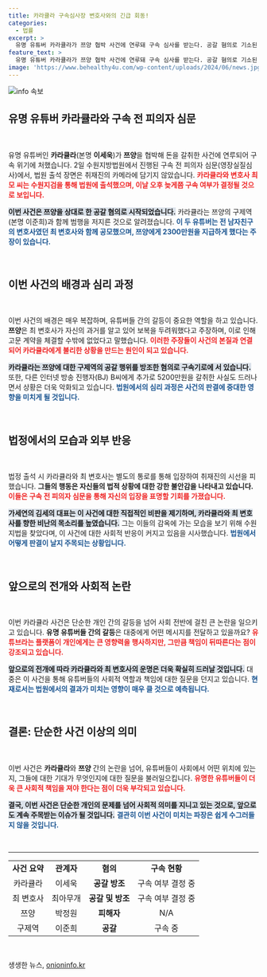 ```yaml
---
title: 카라큘라 구속심사장 변호사와의 긴급 회동!
categories:
  - 법률
excerpt: >
  유명 유튜버 카라큘라가 쯔양 협박 사건에 연루돼 구속 심사를 받는다. 공갈 혐의로 기소된 이세욱과 변호사는 법원 출석 시 취재진을 피해 별도 통로로 이동, 그 귀추에 이목이 집중되고 있다.
feature_text: >
  유명 유튜버 카라큘라가 쯔양 협박 사건에 연루돼 구속 심사를 받는다. 공갈 혐의로 기소된 이세욱과 변호사는 법원 출석 시 취재진을 피해 별도 통로로 이동, 그 귀추에 이목이 집중되고 있다.
image: 'https://www.behealthy4u.com/wp-content/uploads/2024/06/news.jpg'
---
```


<p><img src="https://www.behealthy4u.com/wp-content/uploads/2024/06/news.jpg" alt="info 속보" /></p>

<h2 data-ke-size="size26">유명 유튜버 카라큘라와 구속 전 피의자 심문</h2>

<p data-ke-size="size16">&nbsp;</p>

<p>유명 유튜버인 <b>카라큘라</b>(본명 <b>이세욱</b>)가 <b>쯔양</b>을 협박해 돈을 갈취한 사건에 연루되어 구속 위기에 처했습니다. 2일 수원지방법원에서 진행된 구속 전 피의자 심문(영장실질심사)에서, 법원 출석 장면은 취재진의 카메라에 담기지 않았습니다. <b><span style="color: #ee2323;">카라큘라와 변호사 최 모 씨는 수원지검을 통해 법원에 출석했으며, 이날 오후 늦게쯤 구속 여부가 결정될 것으로 보입니다.</span></b></p>

<p><b><span style="background-color: #21538527;">이번 사건은 쯔양을 상대로 한 공갈 혐의로 시작되었습니다.</span></b> 카라큘라는 쯔양의 구제역(본명 이준희)과 함께 범행을 저지른 것으로 알려졌습니다. <b><span style="color: #1a5490;">이 두 유튜버는 전 남자친구의 변호사였던 최 변호사와 함께 공모했으며, 쯔양에게 2300만원을 지급하게 했다는 주장이 있습니다.</span></b></p>

<p data-ke-size="size16">&nbsp;</p>

<h2 data-ke-size="size26">이번 사건의 배경과 심리 과정</h2>

<p data-ke-size="size16">&nbsp;</p>

<p>이번 사건의 배경은 매우 복잡하며, 유튜버들 간의 갈등이 중요한 역할을 하고 있습니다. <b>쯔양</b>은 최 변호사가 자신의 과거를 알고 있어 보복을 두려워했다고 주장하며, 이로 인해 고문 계약을 체결할 수밖에 없었다고 말했습니다. <b><span style="color: #ee2323;">이러한 주장들이 사건의 본질과 연결되어 카라큘라에게 불리한 상황을 만드는 원인이 되고 있습니다.</span></b></p>

<p><b><span style="background-color: #21538527;">카라큘라는 쯔양에 대한 구제역의 공갈 행위를 방조한 혐의로 구속기로에 서 있습니다.</span></b> 또한, 다른 인터넷 방송 진행자(BJ) B씨에게 추가로 5200만원을 갈취한 사실도 드러나면서 상황은 더욱 악화되고 있습니다. <b><span style="color: #1a5490;">법원에서의 심리 과정은 사건의 판결에 중대한 영향을 미치게 될 것입니다.</span></b></p>

<p data-ke-size="size16">&nbsp;</p>

<h2 data-ke-size="size26">법정에서의 모습과 외부 반응</h2>

<p data-ke-size="size16">&nbsp;</p>

<p>법정 출석 시 카라큘라와 최 변호사는 별도의 통로를 통해 입장하여 취재진의 시선을 피했습니다. <b>그들의 행동은 자신들의 법적 상황에 대한 강한 불안감을 나타내고 있습니다.</b> <b><span style="color: #ee2323;">이들은 구속 전 피의자 심문을 통해 자신의 입장을 표명할 기회를 가졌습니다.</span></b></p>

<p><b><span style="background-color: #21538527;">가세연의 김세의 대표는 이 사건에 대한 직접적인 비판을 제기하며, 카라큘라와 최 변호사를 향한 비난의 목소리를 높였습니다.</span></b> 그는 이들의 감옥에 가는 모습을 보기 위해 수원지법을 찾았다며, 이 사건에 대한 사회적 반응이 커지고 있음을 시사했습니다. <b><span style="color: #1a5490;">법원에서 어떻게 판결이 날지 주목되는 상황입니다.</span></b></p>

<p data-ke-size="size16">&nbsp;</p>

<h2 data-ke-size="size26">앞으로의 전개와 사회적 논란</h2>

<p data-ke-size="size16">&nbsp;</p>

<p>이번 카라큘라 사건은 단순한 개인 간의 갈등을 넘어 사회 전반에 걸친 큰 논란을 일으키고 있습니다. <b>유명 유튜버들 간의 갈등</b>은 대중에게 어떤 메시지를 전달하고 있을까요? <b><span style="color: #ee2323;">유튜브라는 플랫폼이 개인에게는 큰 영향력을 행사하지만, 그만큼 책임이 뒤따른다는 점이 강조되고 있습니다.</span></b></p>

<p><b><span style="background-color: #21538527;">앞으로의 전개에 따라 카라큘라와 최 변호사의 운명은 더욱 확실히 드러날 것입니다.</span></b> 대중은 이 사건을 통해 유튜버들의 사회적 역할과 책임에 대한 질문을 던지고 있습니다. <b><span style="color: #1a5490;">현재로서는 법원에서의 결과가 미치는 영향이 매우 클 것으로 예측됩니다.</span></b></p>

<p data-ke-size="size16">&nbsp;</p>

<h2 data-ke-size="size26">결론: 단순한 사건 이상의 의미</h2>

<p data-ke-size="size16">&nbsp;</p>

<p>이번 사건은 <b>카라큘라</b>와 <b>쯔양</b> 간의 논란을 넘어, 유튜버들이 사회에서 어떤 위치에 있는지, 그들에 대한 기대가 무엇인지에 대한 질문을 불러일으킵니다. <b><span style="color: #ee2323;">유명한 유튜버들이 더욱 큰 사회적 책임을 져야 한다는 점이 더욱 부각되고 있습니다.</span></b> </p>

<p><b><span style="background-color: #21538527;">결국, 이번 사건은 단순한 개인의 문제를 넘어 사회적 의미를 지니고 있는 것으로, 앞으로도 계속 주목받는 이슈가 될 것입니다.</span></b> <b><span style="color: #1a5490;">결관히 이번 사건이 미치는 파장은 쉽게 수그러들지 않을 것입니다.</span></b></p>

<p data-ke-size="size16">&nbsp;</p>

<hr />

<table>
<tr>
<td style="text-align: center; height: 17px;"><b>사건 요약</b></td>
<td style="text-align: center; height: 17px;"><b>관계자</b></td>
<td style="text-align: center; height: 17px;"><b>혐의</b></td>
<td style="text-align: center; height: 17px;"><b>구속 현황</b></td>
</tr>
<tr>
<td style="text-align: center; height: 17px;">카라큘라</td>
<td style="text-align: center; height: 17px;">이세욱</td>
<td style="text-align: center; height: 17px;"><b>공갈 방조</b></td>
<td style="text-align: center; height: 17px;">구속 여부 결정 중</td>
</tr>
<tr>
<td style="text-align: center; height: 17px;">최 변호사</td>
<td style="text-align: center; height: 17px;">최아무개</td>
<td style="text-align: center; height: 17px;"><b>공갈 및 방조</b></td>
<td style="text-align: center; height: 17px;">구속 여부 결정 중</td>
</tr>
<tr>
<td style="text-align: center; height: 17px;">쯔양</td>
<td style="text-align: center; height: 17px;">박정원</td>
<td style="text-align: center; height: 17px;"><b>피해자</b></td>
<td style="text-align: center; height: 17px;">N/A</td>
</tr>
<tr>
<td style="text-align: center; height: 17px;">구제역</td>
<td style="text-align: center; height: 17px;">이준희</td>
<td style="text-align: center; height: 17px;"><b>공갈</b></td>
<td style="text-align: center; height: 17px;">구속 중</td>
</tr>
</table>

<p data-ke-size="size16">&nbsp;</p>
생생한 뉴스, <a href="https://onioninfo.kr" rel="dofollow">onioninfo.kr</a>



